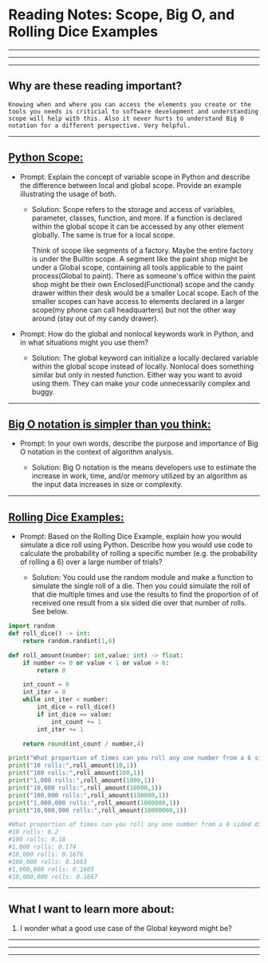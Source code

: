 # **Reading Notes: Scope, Big O, and Rolling Dice Examples**

---
---
---

## Why are these reading important?

```
Knowing when and where you can access the elements you create or the tools you needs is criticial to software development and understanding scope will help with this. Also it never hurts to understand Big O notation for a different perspective. Very helpful.
```

---

## [**Python Scope:**](https://realpython.com/python-scope-legb-rule/)

* Prompt: Explain the concept of variable scope in Python and describe the difference between local and global scope. Provide an example illustrating the usage of both.

  * Solution: 
    Scope refers to the storage and access of variables, parameter, classes, function, and more. If a function is declared within the global scope it can be accessed by any other element globally. The same is true for a local scope. 

    Think of scope like segments of a factory. Maybe the entire factory is under the Builtin scope. A segment like the paint shop might be under a Global scope, containing all tools applicable to the paint process(Global to paint). There as someone's office within the paint shop might be their own Enclosed(Functional) scope and the candy drawer within their desk would be a smaller Local scope. Each of the smaller scopes can have access to elements declared in a larger scope(my phone can call headquarters) but not the other way around (stay out of my candy drawer).

* Prompt: How do the global and nonlocal keywords work in Python, and in what situations might you use them?

  * Solution: The global keyword can initialize a locally declared variable within the global scope instead of locally. Nonlocal does something similar but only in nested function. Either way you want to avoid using them. They can make your code unnecessarily complex and buggy.

---

## [**Big O notation is simpler than you think:**]()

* Prompt: In your own words, describe the purpose and importance of Big O notation in the context of algorithm analysis.

  * Solution: Big O notation is the means developers use to estimate the increase in work, time, and/or memory utilized by an algorithm as the input data increases in size or complexity.

---

## [**Rolling Dice Examples:**]()

* Prompt: Based on the Rolling Dice Example, explain how you would simulate a dice roll using Python. Describe how you would use code to calculate the probability of rolling a specific number (e.g. the probability of rolling a 6) over a large number of trials?

  * Solution: You could use the random module and make a function to simulate the single roll of a die. Then you could simulate the roll of that die multiple times and use the results to find the proportion of of received one result from a six sided die over that number of rolls. See below.

```python
import random
def roll_dice() -> int:
    return random.randint(1,6)

def roll_amount(number: int,value: int) -> float:
    if number <= 0 or value < 1 or value > 6:
        return 0

    int_count = 0
    int_iter = 0
    while int_iter < number:
        int_dice = roll_dice()
        if int_dice == value:
            int_count += 1
        int_iter += 1

    return round(int_count / number,4)

print("What proportion of times can you roll any one number from a 6 sided die.")
print("10 rolls:",roll_amount(10,1))
print("100 rolls:",roll_amount(100,1))
print("1,000 rolls:",roll_amount(1000,1))
print("10,000 rolls:",roll_amount(10000,1))
print("100,000 rolls:",roll_amount(100000,1))
print("1,000,000 rolls:",roll_amount(1000000,1))
print("10,000,000 rolls:",roll_amount(10000000,1))

#What proportion of times can you roll any one number from a 6 sided die.
#10 rolls: 0.2
#100 rolls: 0.18
#1,000 rolls: 0.174
#10,000 rolls: 0.1676
#100,000 rolls: 0.1663
#1,000,000 rolls: 0.1665
#10,000,000 rolls: 0.1667
```

---

## **What I want to learn more about:**

1. I wonder what a good use case of the Global keyword might be?

---
---
---
